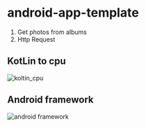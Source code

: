 # android-app-template

1. Get photos from albums
2. Http Request

## KotLin to cpu
![koltin_cpu](https://github.com/weitsunglin/android-app-template/blob/main/koltin%20to%20cpu.jpg)

## Android framework

![android framework](https://github.com/weitsunglin/android-app-template/blob/main/android-stack_2x.png)
